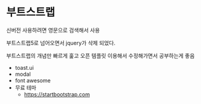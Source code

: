 # 부트스트랩

신버전 사용하려면 영문으로 검색해서 사용

부트스트랩5로 넘어오면서 jquery가 삭제 되었다.

부트스트랩의 개념만 빠르게 훑고
오픈 템플릿 이용해서 수정해가면서 공부하는게 좋음

- toast.ui
- modal
- font awesome
- 무료 테마
  - <https://startbootstrap.com>
